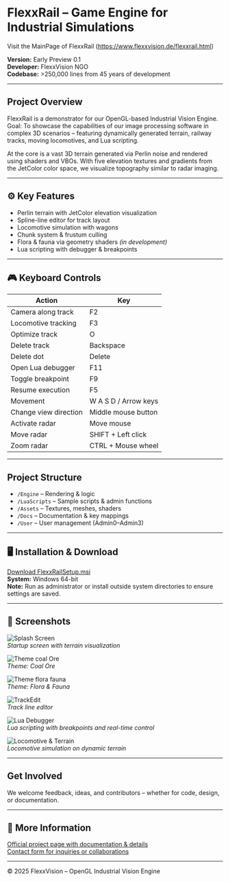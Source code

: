 # FlexxRail – Game Engine for Industrial Simulations
Visit the MainPage of FlexxRail (https://www.flexxvision.de/flexxrail.html)

**Version:** Early Preview 0.1  
**Developer:** FlexxVision NGO  
**Codebase:** >250,000 lines from 45 years of development

---

## Project Overview

FlexxRail is a demonstrator for our OpenGL-based Industrial Vision Engine.  
Goal: To showcase the capabilities of our image processing software in complex 3D scenarios – featuring dynamically generated terrain, railway tracks, moving locomotives, and Lua scripting.

At the core is a vast 3D terrain generated via Perlin noise and rendered using shaders and VBOs. With five elevation textures and gradients from the JetColor color space, we visualize topography similar to radar imaging.

---

## ⚙️ Key Features

- Perlin terrain with JetColor elevation visualization  
- Spline-line editor for track layout  
- Locomotive simulation with wagons  
- Chunk system & frustum culling  
- Flora & fauna via geometry shaders *(in development)*  
- Lua scripting with debugger & breakpoints  

---

## 🎮 Keyboard Controls

| Action | Key |
|--------|-----|
| Camera along track | F2 |
| Locomotive tracking | F3 |
| Optimize track | O |
| Delete track | Backspace |
| Delete dot | Delete |
| Open Lua debugger | F11 |
| Toggle breakpoint | F9 |
| Resume execution | F5 |
| Movement | W A S D / Arrow keys |
| Change view direction | Middle mouse button |
| Activate radar | Move mouse |
| Move radar | SHIFT + Left click |
| Zoom radar | CTRL + Mouse wheel |

---

## Project Structure

- `/Engine` – Rendering & logic  
- `/LuaScripts` – Sample scripts & admin functions  
- `/Assets` – Textures, meshes, shaders  
- `/Docs` – Documentation & key mappings  
- `/User` – User management (Admin0–Admin3)

---

## 🖥️ Installation & Download

[Download FlexxRailSetup.msi](https://www.flexxvision.de/flexxrail.html#download)  
**System:** Windows 64-bit  
**Note:** Run as administrator or install outside system directories to ensure settings are saved.

---

## 📸 Screenshots

![Splash Screen](https://www.flexxvision.de/media/images/splash-large.jpg)  
*Startup screen with terrain visualization*

![Theme coal Ore](https://www.flexxvision.de/media/images/theme-large.jpg)  
*Theme: Coal Ore*

![Theme flora fauna](https://www.flexxvision.de/media/images/theme2-large.jpg)  
*Theme: Flora & Fauna*

![TrackEdit](https://www.flexxvision.de/media/images/terraintrackrendered-large.jpg)  
*Track line editor*

![Lua Debugger](https://www.flexxvision.de/media/images/terrainlua-large.jpg)  
*Lua scripting with breakpoints and real-time control*

![Locomotive & Terrain](https://www.flexxvision.de/media/images/lokfollow-large.jpg)  
*Locomotive simulation on dynamic terrain*

---

## Get Involved

We welcome feedback, ideas, and contributors – whether for code, design, or documentation.

---

## 🔗 More Information

[Official project page with documentation & details](https://www.flexxvision.de/flexxrail.html)  
[Contact form for inquiries or collaborations](https://www.flexxvision.de/kontakt.html)

---

© 2025 FlexxVision – OpenGL Industrial Vision Engine



